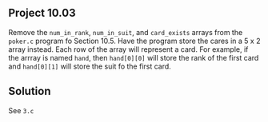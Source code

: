 ## Project 10.03

Remove the `num_in_rank`, `num_in_suit`, and `card_exists` arrays from the `poker.c` program fo Section 10.5. Have the program store the cares in a 5 x 2 array instead. Each row of the array will represent a card. For example, if the arrray is named `hand`, then `hand[0][0]` will store the rank of the first card and `hand[0][1]` will store the suit fo the first card.

## Solution

See `3.c`
